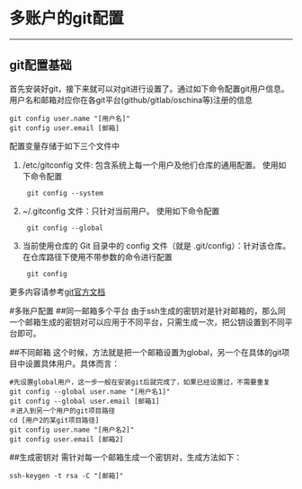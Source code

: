 # 多账户的git配置
----
## git配置基础

首先安装好git，接下来就可以对git进行设置了。通过如下命令配置git用户信息。用户名和邮箱对应你在各git平台(github/gitlab/oschina等)注册的信息

    git config user.name "[用户名]"
    git config user.email [邮箱]

配置变量存储于如下三个文件中

1. /etc/gitconfig 文件: 包含系统上每一个用户及他们仓库的通用配置。 使用如下命令配置
    
        git config --system

2. ~/.gitconfig 文件：只针对当前用户。 使用如下命令配置
    
        git config --global

3. 当前使用仓库的 Git 目录中的 config 文件（就是 .git/config）：针对该仓库。在仓库路径下使用不带参数的命令进行配置

        git config
        
更多内容请参考[git官方文档](https://git-scm.com/book/zh/v2/%E8%B5%B7%E6%AD%A5-%E5%88%9D%E6%AC%A1%E8%BF%90%E8%A1%8C-Git-%E5%89%8D%E7%9A%84%E9%85%8D%E7%BD%AE)

#多账户配置
##同一邮箱多个平台
由于ssh生成的密钥对是针对邮箱的，那么同一个邮箱生成的密钥对可以应用于不同平台，只需生成一次，把公钥设置到不同平台即可。

##不同邮箱
这个时候，方法就是把一个邮箱设置为global，另一个在具体的git项目中设置具体用户。具体而言：

    #先设置global用户，这一步一般在安装git后就完成了，如果已经设置过，不需要重复
    git config --global user.name "[用户名1]"
    git config --global user.email [邮箱1]
    ＃进入到另一个用户的git项目路径
    cd [用户2的某git项目路径]
    git config user.name "[用户名2]"
    git config user.email [邮箱2]
    
##生成密钥对
需针对每一个邮箱生成一个密钥对，生成方法如下：

    ssh-keygen -t rsa -C "[邮箱]" 
